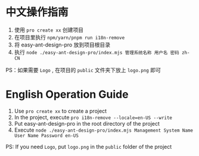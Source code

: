 # 中文操作指南

1. 使用 `pro create xx` 创建项目
2. 在项目里执行 `npm/yarn/pnpm run i18n-remove`
3. 将 easy-ant-design-pro 放到项目根目录
4. 执行 `node ./easy-ant-design-pro/index.mjs 管理系统名称 用户名 密码 zh-CN`

PS：如果需要 `Logo` , 在项目的 `public` 文件夹下放上 `logo.png` 即可

# English Operation Guide

1. Use `pro create xx` to create a project
2. In the project, execute `pro i18n-remove --locale=en-US --write`
3. Put easy-ant-design-pro in the root directory of the project
4. Execute `node ./easy-ant-design-pro/index.mjs Management System Name User Name Password en-US`

PS: If you need `Logo`, put `logo.png` in the `public` folder of the project
